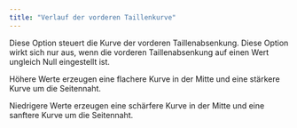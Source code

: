 ```yaml
---
title: "Verlauf der vorderen Taillenkurve"
---
```


Diese Option steuert die Kurve der vorderen Taillenabsenkung. Diese Option wirkt sich nur aus, wenn die vorderen Taillenabsenkung auf einen Wert ungleich Null eingestellt ist.

Höhere Werte erzeugen eine flachere Kurve in der Mitte und eine stärkere Kurve um die Seitennaht.

Niedrigere Werte erzeugen eine schärfere Kurve in der Mitte und eine sanftere Kurve um die Seitennaht.



